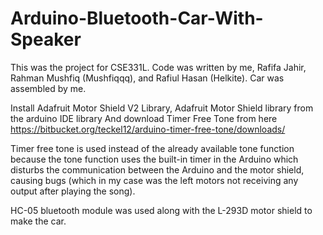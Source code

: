 # Arduino-Bluetooth-Car-With-Speaker

This was the project for CSE331L. Code was written by me, Rafifa Jahir, Rahman Mushfiq (Mushfiqqq), and Rafiul Hasan (Helkite). Car was assembled by me.

Install Adafruit Motor Shield V2 Library, Adafruit Motor Shield library from the arduino IDE library
And download Timer Free Tone from here https://bitbucket.org/teckel12/arduino-timer-free-tone/downloads/

Timer free tone is used instead of the already available tone function because the tone function uses the built-in timer in the Arduino which disturbs the communication between the Arduino and the motor shield, causing bugs (which in my case was the left motors not receiving any output after playing the song).

HC-05 bluetooth module was used along with the L-293D motor shield to make the car.
